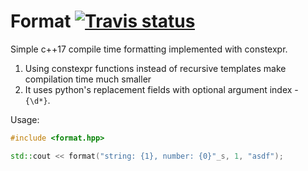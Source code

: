 # Format <a target="_blank" href="https://travis-ci.org/napiknikkpek/format">![Travis status][badge.Travis]</a>

Simple c++17 compile time formatting implemented with constexpr.

1. Using constexpr functions instead of recursive templates make compilation time much smaller
1. It uses python's replacement fields with optional argument index - `{\d*}`.

Usage:
```cpp
#include <format.hpp>

std::cout << format("string: {1}, number: {0}"_s, 1, "asdf");
```



<!-- Links -->
[badge.Travis]: https://travis-ci.org/napiknikkpek/format.svg?branch=master
